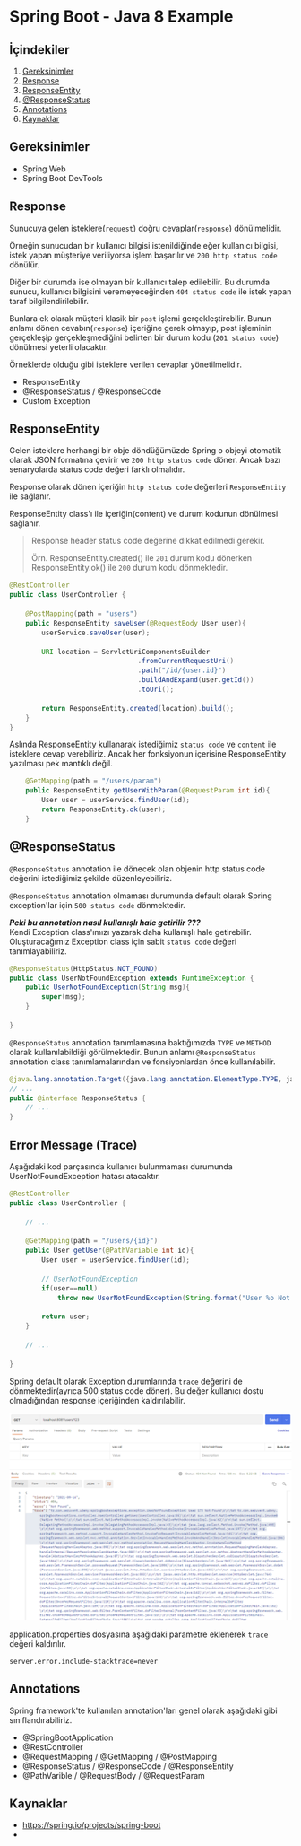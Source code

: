 # Spring Boot - Java 8 Example


## İçindekiler
1. [Gereksinimler](#gereksinimler)
2. [Response](#response)
3. [ResponseEntity](#responseentity)
4. [@ResponseStatus](#responsestatus)
5. [Annotations](#annotations)
6. [Kaynaklar](#kaynaklar)
	

## Gereksinimler
 * Spring Web
 * Spring Boot DevTools


## Response  
Sunucuya gelen isteklere(`request`) doğru cevaplar(`response`) dönülmelidir. 

Örneğin sunucudan bir kullanıcı bilgisi istenildiğinde eğer kullanıcı bilgisi, istek yapan müşteriye veriliyorsa işlem başarılır ve `200 http status code` dönülür. 

Diğer bir durumda ise olmayan bir kullanıcı talep edilebilir. Bu durumda sunucu, kullanıcı bilgisini veremeyeceğinden `404 status code` ile istek yapan taraf bilgilendirilebilir.

Bunlara ek olarak müşteri klasik bir `post` işlemi gerçekleştirebilir. Bunun anlamı dönen cevabın(`response`) içeriğine gerek olmayıp, post işleminin gerçekleşip gerçekleşmediğini belirten bir durum kodu (`201 status code`) dönülmesi yeterli olacaktır.

Örneklerde olduğu gibi isteklere verilen cevaplar yönetilmelidir. 
- ResponseEntity
- @ResponseStatus / @ResponseCode
- Custom Exception 


## ResponseEntity
Gelen isteklere herhangi bir obje döndüğümüzde Spring o objeyi otomatik olarak JSON formatına çevirir ve `200 http status code` döner. Ancak bazı senaryolarda status code değeri farklı olmalıdır. 

Response olarak dönen içeriğin `http status code` değerleri `ResponseEntity` ile sağlanır.

ResponseEntity class'ı ile içeriğin(content) ve durum kodunun dönülmesi sağlanır.

> Response header status code değerine dikkat edilmedi gerekir.  
> 
> Örn. ResponseEntity.created() ile `201` durum kodu dönerken ResponseEntity.ok() ile `200` durum kodu dönmektedir.

```java
@RestController
public class UserController {

    @PostMapping(path = "users")
    public ResponseEntity saveUser(@RequestBody User user){
        userService.saveUser(user);

        URI location = ServletUriComponentsBuilder
                                .fromCurrentRequestUri()
                                .path("/id/{user.id}")
                                .buildAndExpand(user.getId())
                                .toUri();

        return ResponseEntity.created(location).build();
    }
}
```

Aslında ResponseEntity kullanarak istediğimiz `status code` ve `content` ile isteklere cevap verebiliriz. Ancak her fonksiyonun içerisine ResponseEntity yazılması pek mantıklı değil.

```java
    @GetMapping(path = "/users/param")
    public ResponseEntity getUserWithParam(@RequestParam int id){
        User user = userService.findUser(id);
        return ResponseEntity.ok(user);
    }
```


## @ResponseStatus

`@ResponseStatus` annotation ile dönecek olan objenin http status code değerini istediğimiz şekilde düzenleyebiliriz.

`@ResponseStatus` annotation olmaması durumunda default olarak Spring exception'lar için `500 status code` dönmektedir.

**_Peki bu annotation nasıl kullanışlı hale getirilir ???_**  
Kendi Exception class'ımızı yazarak daha kullanışlı hale getirebilir. Oluşturacağımız Exception class için sabit `status code` değeri tanımlayabiliriz.

```java
@ResponseStatus(HttpStatus.NOT_FOUND)
public class UserNotFoundException extends RuntimeException {
    public UserNotFoundException(String msg){
        super(msg);
    }

}
```

`@ResponseStatus` annotation tanımlamasına baktığımızda `TYPE` ve `METHOD` olarak kullanılabildiği görülmektedir. Bunun anlamı `@ResponseStatus` annotation class tanımlamalarından ve fonsiyonlardan önce kullanılabilir. 

```java
@java.lang.annotation.Target({java.lang.annotation.ElementType.TYPE, java.lang.annotation.ElementType.METHOD})
// ...
public @interface ResponseStatus {
    // ... 
}
```


## Error Message (Trace)
Aşağıdaki kod parçasında kullanıcı bulunmaması durumunda UserNotFoundException hatası atacaktır.   

```java
@RestController
public class UserController {
    
    // ...
    
    @GetMapping(path = "/users/{id}")
    public User getUser(@PathVariable int id){
        User user = userService.findUser(id);

        // UserNotFoundException
        if(user==null)
            throw new UserNotFoundException(String.format("User %o Not Found" , id));

        return user;
    }
    
    // ...

}
```

Spring default olarak Exception durumlarında `trace` değerini de dönmektedir(ayrıca 500 status code döner). Bu değer kullanıcı dostu olmadığından response içeriğinden kaldırılabilir. 

![Error Message - Trace](./images/error-message.png)

application.properties dosyasına aşağıdaki parametre eklenerek `trace` değeri kaldırılır.
```properties
server.error.include-stacktrace=never
```

## Annotations
Spring framework'te kullanılan annotation'ları genel olarak aşağıdaki gibi sınıflandırabiliriz.

- @SpringBootApplication
- @RestController
- @RequestMapping / @GetMapping / @PostMapping
- @ResponseStatus / @ResponseCode / @ResponseEntity
- @PathVarible / @RequestBody / @RequestParam


## Kaynaklar
- https://spring.io/projects/spring-boot
- 

